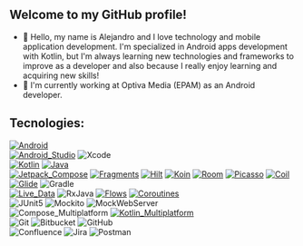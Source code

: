 ## Welcome to my GitHub profile!
- 👋 Hello, my name is Alejandro and I love technology and mobile application development. I'm specialized in Android apps development with Kotlin, but I'm always learning new technologies and frameworks to improve as a developer and also because I really enjoy learning and acquiring new skills!
- 💼 I'm currently working at Optiva Media (EPAM) as an Android developer.

## Tecnologies:
[![Android](https://img.shields.io/badge/Android-34A853?style=for-the-badge&logo=android&logoColor=white&labelColor=34A853)]()
</br>
[![Android_Studio](https://img.shields.io/badge/Android_Studio-386641?style=for-the-badge&logo=android-studio&logoColor=white&labelColor=386641)]()
![Xcode](https://img.shields.io/badge/Xcode-007ACC?style=for-the-badge&logo=Xcode&logoColor=white)
</br>
[![Kotlin](https://img.shields.io/badge/Kotlin-0095D5?style=for-the-badge&logo=kotlin&logoColor=white&labelColor=0095D5)]()
[![Java](https://img.shields.io/badge/Java-007396?style=for-the-badge&logo=openjdk&logoColor=white&labelColor=007396)]()
</br>
[![Jetpack_Compose](https://img.shields.io/badge/Jetpack_Compose-4285F4?style=for-the-badge&logo=jetpackcompose&logoColor=white&labelColor=4285F4)]()
[![Fragments](https://img.shields.io/badge/Fragments-EA4335?style=for-the-badge&labelColor=4285F4)]()
[![Hilt](https://img.shields.io/badge/Hilt-4479A1?style=for-the-badge&labelColor=4285F4)]()
[![Koin](https://img.shields.io/badge/Koin-FF6600?style=for-the-badge&labelColor=4285F4)]()
[![Room](https://img.shields.io/badge/Room-FF6600?style=for-the-badge&labelColor=4285F4)]()
[![Picasso](https://img.shields.io/badge/Picasso-4479A1?style=for-the-badge&labelColor=4285F4)]()
[![Coil](https://img.shields.io/badge/Coil-EA4335?style=for-the-badge&labelColor=4285F4)]()
[![Glide](https://img.shields.io/badge/Glide-4285F4?style=for-the-badge&labelColor=4285F4)]()
![Gradle](https://img.shields.io/badge/Gradle-02303A.svg?style=for-the-badge&logo=Gradle&logoColor=white)
</br>
[![Live_Data](https://img.shields.io/badge/Live_Data-0095D5?style=for-the-badge&labelColor=0095D5)]()
![RxJava](https://img.shields.io/badge/RxJava-007ACC?style=for-the-badge)
[![Flows](https://img.shields.io/badge/Flows-386641?style=for-the-badge&labelColor=386641)]()
[![Coroutines](https://img.shields.io/badge/Coroutines-007396?style=for-the-badge&labelColor=007396)]()
</br>
![JUnit5](https://img.shields.io/badge/JUnit5-25A162.svg?style=for-the-badge&logo=JUnit5&logoColor=white)
![Mockito](https://img.shields.io/badge/Mockito-02303A.svg?style=for-the-badge)
![MockWebServer](https://img.shields.io/badge/MockWebServer-%230A0FFF.svg?style=for-the-badge&logo=jira&logoColor=white)
</br>
![Compose_Multiplatform](https://img.shields.io/badge/compose_multiplatform-%230047B3.svg?style=for-the-badge)
[![Kotlin_Multiplatform](https://img.shields.io/badge/Kotlin_Multiplatform-4285F4?style=for-the-badge&labelColor=4285F4)]()
</br>
![Git](https://img.shields.io/badge/git-%23F05033.svg?style=for-the-badge&logo=git&logoColor=white)
![Bitbucket](https://img.shields.io/badge/bitbucket-%230047B3.svg?style=for-the-badge&logo=bitbucket&logoColor=white)
![GitHub](https://img.shields.io/badge/github-%23121011.svg?style=for-the-badge&logo=github&logoColor=white)
</br>
![Confluence](https://img.shields.io/badge/confluence-%23172BF4.svg?style=for-the-badge&logo=confluence&logoColor=white)
![Jira](https://img.shields.io/badge/jira-%230A0FFF.svg?style=for-the-badge&logo=jira&logoColor=white)
![Postman](https://img.shields.io/badge/Postman-FF6C37?style=for-the-badge&logo=postman&logoColor=white)
